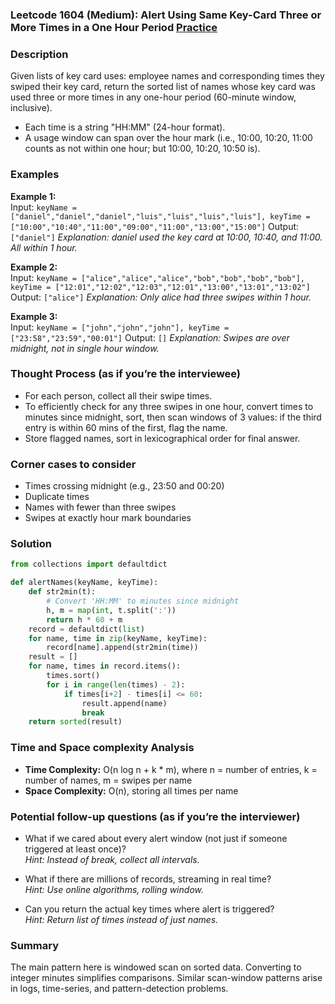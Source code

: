 ### Leetcode 1604 (Medium): Alert Using Same Key-Card Three or More Times in a One Hour Period [Practice](https://leetcode.com/problems/alert-using-same-key-card-three-or-more-times-in-a-one-hour-period)

### Description  
Given lists of key card uses: employee names and corresponding times they swiped their key card, return the sorted list of names whose key card was used three or more times in any one-hour period (60-minute window, inclusive).
- Each time is a string "HH:MM" (24-hour format).
- A usage window can span over the hour mark (i.e., 10:00, 10:20, 11:00 counts as not within one hour; but 10:00, 10:20, 10:50 is).

### Examples  

**Example 1:**  
Input: `keyName = ["daniel","daniel","daniel","luis","luis","luis","luis"], keyTime = ["10:00","10:40","11:00","09:00","11:00","13:00","15:00"]`
Output: `["daniel"]`
*Explanation: daniel used the key card at 10:00, 10:40, and 11:00. All within 1 hour.*

**Example 2:**  
Input: `keyName = ["alice","alice","alice","bob","bob","bob","bob"], keyTime = ["12:01","12:02","12:03","12:01","13:00","13:01","13:02"]`
Output: `["alice"]`
*Explanation: Only alice had three swipes within 1 hour.*

**Example 3:**  
Input: `keyName = ["john","john","john"], keyTime = ["23:58","23:59","00:01"]`
Output: `[]`
*Explanation: Swipes are over midnight, not in single hour window.*

### Thought Process (as if you’re the interviewee)  
- For each person, collect all their swipe times.
- To efficiently check for any three swipes in one hour, convert times to minutes since midnight, sort, then scan windows of 3 values: if the third entry is within 60 mins of the first, flag the name.
- Store flagged names, sort in lexicographical order for final answer.

### Corner cases to consider  
- Times crossing midnight (e.g., 23:50 and 00:20)
- Duplicate times
- Names with fewer than three swipes
- Swipes at exactly hour mark boundaries

### Solution

```python
from collections import defaultdict

def alertNames(keyName, keyTime):
    def str2min(t):
        # Convert 'HH:MM' to minutes since midnight
        h, m = map(int, t.split(':'))
        return h * 60 + m
    record = defaultdict(list)
    for name, time in zip(keyName, keyTime):
        record[name].append(str2min(time))
    result = []
    for name, times in record.items():
        times.sort()
        for i in range(len(times) - 2):
            if times[i+2] - times[i] <= 60:
                result.append(name)
                break
    return sorted(result)
```

### Time and Space complexity Analysis  
- **Time Complexity:** O(n log n + k * m), where n = number of entries, k = number of names, m = swipes per name
- **Space Complexity:** O(n), storing all times per name

### Potential follow-up questions (as if you’re the interviewer)  
- What if we cared about every alert window (not just if someone triggered at least once)?  
  *Hint: Instead of break, collect all intervals.*

- What if there are millions of records, streaming in real time?  
  *Hint: Use online algorithms, rolling window.*

- Can you return the actual key times where alert is triggered?  
  *Hint: Return list of times instead of just names.*

### Summary
The main pattern here is windowed scan on sorted data. Converting to integer minutes simplifies comparisons. Similar scan-window patterns arise in logs, time-series, and pattern-detection problems.